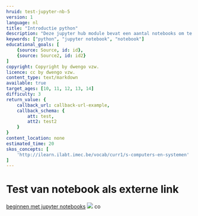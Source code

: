 ```yaml
---
hruid: test-jupyter-nb-5
version: 1
language: nl
title: "Introductie python"
description: "Deze jupyter hub module bevat een aantal notebooks om te leren omgaan met de basisfuncties van jupyter notebooks en python"
keywords: ["python", "jupyter notebook", "notebook"]
educational_goals: [
    {source: Source, id: id}, 
    {source: Source2, id: id2}
]
copyright: Copyright by dwengo vzw.
licence: cc by dwengo vzw.
content_type: text/markdown
available: true
target_ages: [10, 11, 12, 13, 14]
difficulty: 3
return_value: {
    callback_url: callback-url-example,
    callback_schema: {
        att: test,
        att2: test2
    }
}
content_location: none
estimated_time: 20
skos_concepts: [
    'http://ilearn.ilabt.imec.be/vocab/curr1/s-computers-en-systemen'
]
---
```


# Test van notebook als externe link

[beginnen met jupyter notebooks](https://kiks.ilabt.imec.be/jupyterhub?id=12 "Link naar jupyter notebook")
![](@notebook/https://kiks.ilabt.imec.be/jupyterhub?id=12) co
